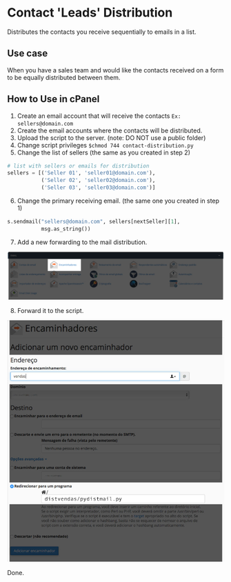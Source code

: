 # Contact 'Leads' Distribution
Distributes the contacts you receive sequentially to emails in a list.

Use case
--------
When you have a sales team and would like the contacts received on a form
to be equally distributed between them.

How to Use in cPanel
--------------------

1. Create an email account that will receive the contacts ```Ex: sellers@domain.com```
2. Create the email accounts where the contacts will be distributed.
3. Upload the script to the server. (note: DO NOT use a public folder)
4. Change script privileges `$chmod 744 contact-distribution.py`
5. Change the list of sellers (the same as you created in step 2)

```python
# list with sellers or emails for distribution
sellers = [('Seller 01', 'seller01@domain.com'),
           ('Seller 02', 'seller02@domain.com'),
           ('Seller 03', 'seller03@domain.com')]
```

6. Change the primary receiving email. (the same one you created in step 1)

```python
s.sendmail("sellers@domain.com", sellers[nextSeller][1],
           msg.as_string())
```

7. Add a new forwarding to the mail distribution.

![Imagem do cPanel](docs/images/cpanel_encaminhadores01.jpg)

8. Forward it to the script.

![Imagem do cPanel](docs/images/cpanel_encaminhadores02.jpg)


Done.

